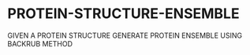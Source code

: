 # PROTEIN-STRUCTURE-ENSEMBLE
GIVEN A PROTEIN STRUCTURE GENERATE PROTEIN ENSEMBLE USING BACKRUB METHOD
